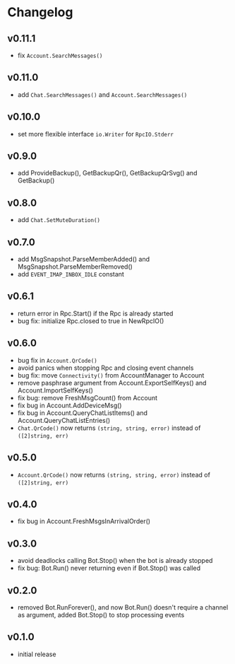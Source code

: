 # Changelog

## v0.11.1

- fix `Account.SearchMessages()`

## v0.11.0

- add `Chat.SearchMessages()` and `Account.SearchMessages()`

## v0.10.0

- set more flexible interface `io.Writer` for `RpcIO.Stderr`

## v0.9.0

- add ProvideBackup(), GetBackupQr(), GetBackupQrSvg() and GetBackup()

## v0.8.0

- add `Chat.SetMuteDuration()`

## v0.7.0

- add MsgSnapshot.ParseMemberAdded() and MsgSnapshot.ParseMemberRemoved()
- add `EVENT_IMAP_INBOX_IDLE` constant

## v0.6.1

- return error in Rpc.Start() if the Rpc is already started
- bug fix: initialize Rpc.closed to true in NewRpcIO()

## v0.6.0

- bug fix in `Account.QrCode()`
- avoid panics when stopping Rpc and closing event channels
- bug fix: move `Connectivity()` from AccountManager to Account
- remove pasphrase argument from Account.ExportSelfKeys() and Account.ImportSelfKeys()
- fix bug: remove FreshMsgCount() from Account
- fix bug in Account.AddDeviceMsg()
- fix bug in Account.QueryChatListItems() and Account.QueryChatListEntries()
- `Chat.QrCode()` now returns `(string, string, error)` instead of `([2]string, err)`

## v0.5.0

- `Account.QrCode()` now returns `(string, string, error)` instead of `([2]string, err)`

## v0.4.0

- fix bug in Account.FreshMsgsInArrivalOrder()

## v0.3.0

- avoid deadlocks calling Bot.Stop() when the bot is already stopped
- fix bug: Bot.Run() never returning even if Bot.Stop() was called

## v0.2.0

- removed Bot.RunForever(), and now Bot.Run() doesn't require a channel as argument, added Bot.Stop()
  to stop processing events

## v0.1.0

- initial release
